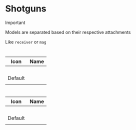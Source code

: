# Shotguns

> [!IMPORTANT]
> Models are separated based on their respective attachments
>
> Like `receiver` or `mag`



# 
| Icon | Name |
| :--: | :--: | 
| | | | | 
<br> Default | | 
| | | | | 




# 
| Icon | Name |
| :--: | :--: | 
| | | | | 
<br> Default | | 
| | | | | 











































































